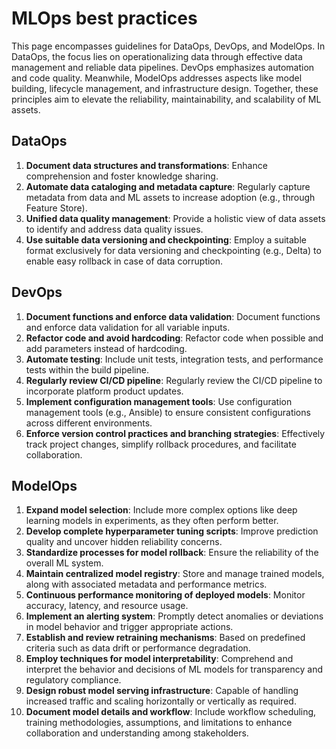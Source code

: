 # MLOps best practices
This page encompasses guidelines for DataOps, DevOps, and ModelOps. In DataOps, the focus lies on operationalizing data through effective data management and reliable data pipelines. DevOps emphasizes automation and code quality. Meanwhile, ModelOps addresses aspects like model building, lifecycle management, and infrastructure design. Together, these principles aim to elevate the reliability, maintainability, and scalability of ML assets.

## DataOps
1. **Document data structures and transformations**: Enhance comprehension and foster knowledge sharing.
2. **Automate data cataloging and metadata capture**: Regularly capture metadata from data and ML assets to increase adoption (e.g., through Feature Store).
3. **Unified data quality management**: Provide a holistic view of data assets to identify and address data quality issues.
4. **Use suitable data versioning and checkpointing**: Employ a suitable format exclusively for data versioning and checkpointing (e.g., Delta) to enable easy rollback in case of data corruption.


## DevOps
1. **Document functions and enforce data validation**: Document functions and enforce data validation for all variable inputs.
2. **Refactor code and avoid hardcoding**: Refactor code when possible and add parameters instead of hardcoding.
3. **Automate testing**: Include unit tests, integration tests, and performance tests within the build pipeline.
4. **Regularly review CI/CD pipeline**: Regularly review the CI/CD pipeline to incorporate platform product updates.
5. **Implement configuration management tools**: Use configuration management tools (e.g., Ansible) to ensure consistent configurations across different environments.
6. **Enforce version control practices and branching strategies**: Effectively track project changes, simplify rollback procedures, and facilitate collaboration.


## ModelOps
1. **Expand model selection**: Include more complex options like deep learning models in experiments, as they often perform better.
2. **Develop complete hyperparameter tuning scripts**: Improve prediction quality and uncover hidden reliability concerns.
3. **Standardize processes for model rollback**: Ensure the reliability of the overall ML system.
4. **Maintain centralized model registry**: Store and manage trained models, along with associated metadata and performance metrics.
5. **Continuous performance monitoring of deployed models**: Monitor accuracy, latency, and resource usage.
6. **Implement an alerting system**: Promptly detect anomalies or deviations in model behavior and trigger appropriate actions.
7. **Establish and review retraining mechanisms**: Based on predefined criteria such as data drift or performance degradation.
8. **Employ techniques for model interpretability**: Comprehend and interpret the behavior and decisions of ML models for transparency and regulatory compliance.
9. **Design robust model serving infrastructure**: Capable of handling increased traffic and scaling horizontally or vertically as required.
10. **Document model details and workflow**: Include workflow scheduling, training methodologies, assumptions, and limitations to enhance collaboration and understanding among stakeholders.

